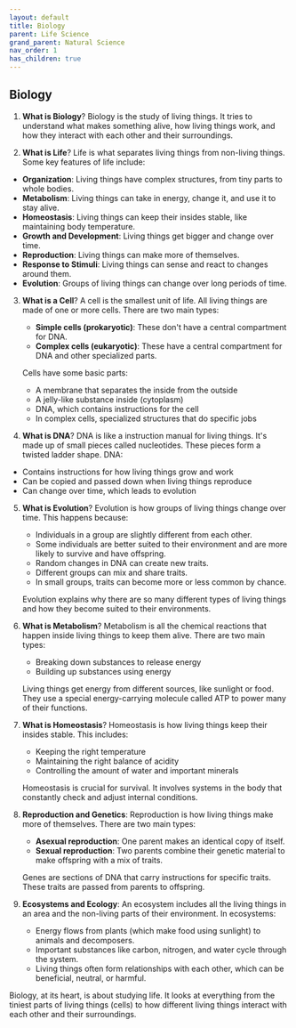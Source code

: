 ```yaml
---
layout: default
title: Biology
parent: Life Science
grand_parent: Natural Science
nav_order: 1
has_children: true
---
```


## Biology

1. **What is Biology**? Biology is the study of living things. It tries to understand what makes something alive, how living things work, and how they interact with each other and their surroundings.

2. **What is Life**? Life is what separates living things from non-living things. Some key features of life include:
- **Organization**: Living things have complex structures, from tiny parts to whole bodies.
- **Metabolism**: Living things can take in energy, change it, and use it to stay alive.
- **Homeostasis**: Living things can keep their insides stable, like maintaining body temperature.
- **Growth and Development**: Living things get bigger and change over time.
- **Reproduction**: Living things can make more of themselves.
- **Response to Stimuli**: Living things can sense and react to changes around them.
- **Evolution**: Groups of living things can change over long periods of time.

3. **What is a Cell**? A cell is the smallest unit of life. All living things are made of one or more cells. There are two main types:
    - **Simple cells (prokaryotic)**: These don't have a central compartment for DNA.
    - **Complex cells (eukaryotic)**: These have a central compartment for DNA and other specialized parts.

    Cells have some basic parts:
    - A membrane that separates the inside from the outside
    - A jelly-like substance inside (cytoplasm)
    - DNA, which contains instructions for the cell
    - In complex cells, specialized structures that do specific jobs

4. **What is DNA**? DNA is like a instruction manual for living things. It's made up of small pieces called nucleotides. These pieces form a twisted ladder shape. DNA:
- Contains instructions for how living things grow and work
- Can be copied and passed down when living things reproduce
- Can change over time, which leads to evolution

5. **What is Evolution**? Evolution is how groups of living things change over time. This happens because:
    - Individuals in a group are slightly different from each other.
    - Some individuals are better suited to their environment and are more likely to survive and have offspring.
    - Random changes in DNA can create new traits.
    - Different groups can mix and share traits.
    - In small groups, traits can become more or less common by chance.
    
    Evolution explains why there are so many different types of living things and how they become suited to their environments.

6. **What is Metabolism**? Metabolism is all the chemical reactions that happen inside living things to keep them alive. There are two main types:
    - Breaking down substances to release energy
    - Building up substances using energy

    Living things get energy from different sources, like sunlight or food. They use a special energy-carrying molecule called ATP to power many of their functions.

7. **What is Homeostasis**? Homeostasis is how living things keep their insides stable. This includes:
    - Keeping the right temperature
    - Maintaining the right balance of acidity
    - Controlling the amount of water and important minerals

    Homeostasis is crucial for survival. It involves systems in the body that constantly check and adjust internal conditions.

8. **Reproduction and Genetics**: Reproduction is how living things make more of themselves. There are two main types:
    - **Asexual reproduction**: One parent makes an identical copy of itself.
    - **Sexual reproduction**: Two parents combine their genetic material to make offspring with a mix of traits.
    
    Genes are sections of DNA that carry instructions for specific traits. These traits are passed from parents to offspring.

9. **Ecosystems and Ecology**: An ecosystem includes all the living things in an area and the non-living parts of their environment. In ecosystems:
    - Energy flows from plants (which make food using sunlight) to animals and decomposers.
    - Important substances like carbon, nitrogen, and water cycle through the system.
    - Living things often form relationships with each other, which can be beneficial, neutral, or harmful.
    
Biology, at its heart, is about studying life. It looks at everything from the tiniest parts of living things (cells) to how different living things interact with each other and their surroundings.

